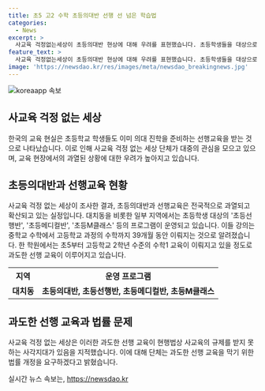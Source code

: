 ```yaml
---
title: 초5 고2 수학 초등의대반 선행 선 넘은 학습법
categories:
  - News
excerpt: >
  사교육 걱정없는세상이 초등의대반 현상에 대해 우려를 표현했습니다. 초등학생들을 대상으로 의과대학 진학을 위한 선행교육이 전국적으로 확산되고 있으며, 일부 지역에서는 초등선행반, 초등메디컬반, 초등M클래스 등의 과정이 운영되고 있습니다. 사걱세는 학원에서 고등학교 수준의 수학 교육을 제공하는 것을 비판하며, 선행교육을 규제하기 위한 법률 개정을 요구하고 있습니다. 이러한 경향에 대한 사회적 관심이 높아지고 있습니다. 
feature_text: >
  사교육 걱정없는세상이 초등의대반 현상에 대해 우려를 표현했습니다. 초등학생들을 대상으로 의과대학 진학을 위한 선행교육이 전국적으로 확산되고 있으며, 일부 지역에서는 초등선행반, 초등메디컬반, 초등M클래스 등의 과정이 운영되고 있습니다. 사걱세는 학원에서 고등학교 수준의 수학 교육을 제공하는 것을 비판하며, 선행교육을 규제하기 위한 법률 개정을 요구하고 있습니다. 이러한 경향에 대한 사회적 관심이 높아지고 있습니다. 
image: 'https://newsdao.kr/res/images/meta/newsdao_breakingnews.jpg'
---
```


<p><img src="https://newsdao.kr/res/images/meta/newsdao_breakingnews.jpg" alt="koreaapp 속보" /></p>

<h2 data-ke-size="size26">사교육 걱정 없는 세상</h2>

<p data-ke-size="size16">한국의 교육 현실은 초등학교 학생들도 이미 의대 진학을 준비하는 선행교육을 받는 것으로 나타났습니다. 이로 인해 사교육 걱정 없는 세상 단체가 대중의 관심을 모으고 있으며, 교육 현장에서의 과열된 상황에 대한 우려가 높아지고 있습니다.</p>

<h2 data-ke-size="size24">초등의대반과 선행교육 현황</h2>

<p data-ke-size="size16">사교육 걱정 없는 세상이 조사한 결과, 초등의대반과 선행교육은 전국적으로 과열되고 확산되고 있는 실정입니다. 대치동을 비롯한 일부 지역에서는 초등학생 대상의 '초등선행반', '초등메디컬반', '초등M클래스' 등의 프로그램이 운영되고 있습니다. 이들 강의는 중학교 수학에서 고등학교 과정의 수학까지 39개월 동안 이뤄지는 것으로 알려졌습니다. 한 학원에서는 초5부터 고등학교 2학년 수준의 수학1 교육이 이뤄지고 있을 정도로 과도한 선행 교육이 이루어지고 있습니다.</p>

<table>
    <tr>
        <th>지역</th>
        <th>운영 프로그램</th>
    </tr>
    <tr>
        <td style="text-align: center; height: 17px;"><b>대치동</b></td>
        <td style="text-align: center; height: 17px;"><b>초등의대반, 초등선행반, 초등메디컬반, 초등M클래스</b></td>
    </tr>
</table>

<h2 data-ke-size="size24">과도한 선행 교육과 법률 문제</h2>

<p data-ke-size="size16">사교육 걱정 없는 세상은 이러한 과도한 선행 교육이 현행법상 사교육의 규제를 받지 못하는 사각지대가 있음을 지적했습니다. 이에 대해 단체는 과도한 선행 교육을 막기 위한 법률 개정을 요구하겠다고 밝혔습니다.</p>
실시간 뉴스 속보는, <a href="https://newsdao.kr" rel="dofollow">https://newsdao.kr</a>


